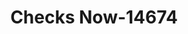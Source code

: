 ---
f_zip-code: 48021
f_state-code: MI
title: Checks Now-14674
f_phone: 586-443-5626
f_city-only: Eastpointe
f_address: 21319 Gratiot Avenue Eastpointe
f_location-unique-id: '14674'
slug: checks-now-14674
updated-on: '2024-05-30T13:46:58.046Z'
created-on: '2024-05-30T13:36:59.803Z'
published-on: '2024-05-30T13:54:32.469Z'
f_city-state: cms/city/eastpointe-mi.md
f_company: cms/company/checks-now.md
f_state: cms/state/michigan.md
layout: '[payday-loan].html'
tags: payday-loan
---